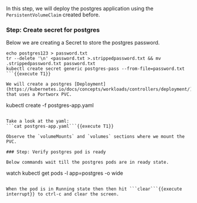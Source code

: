 In this step, we will deploy the postgres application using the `PersistentVolumeClaim` created before.

### Step: Create secret for postgres

Below we are creating a Secret to store the postgres password.
```
echo postgres123 > password.txt
tr --delete '\n' <password.txt >.strippedpassword.txt && mv .strippedpassword.txt password.txt
kubectl create secret generic postgres-pass --from-file=password.txt
```{{execute T1}}

We will create a postgres [Deployment](https://kubernetes.io/docs/concepts/workloads/controllers/deployment/) that uses a Portworx PVC.

```
kubectl create -f postgres-app.yaml
```{{execute T1}}

Take a look at the yaml:
```cat postgres-app.yaml```{{execute T1}}

Observe the `volumeMounts` and `volumes` sections where we mount the PVC.

### Step: Verify postgres pod is ready

Below commands wait till the postgres pods are in ready state.
```
watch kubectl get pods -l app=postgres -o wide
```{{execute T1}}

When the pod is in Running state then then hit ```clear```{{execute interrupt}} to ctrl-c and clear the screen.

